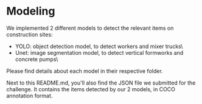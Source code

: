 # Modeling

We implemented 2 different models to detect the relevant items on construction sites:

* YOLO: object detection model, to detect workers and mixer trucks\
* Unet: image segmentation model, to detect vertical formworks and concrete pumps\

Please find details about each model in their respective folder.

Next to this README.md, you'll also find the JSON file we submitted for the challenge. It contains the items detected by our 2 models, in COCO annotation format.
